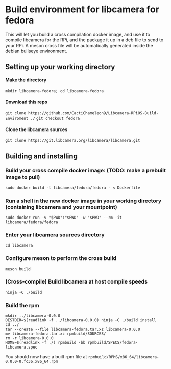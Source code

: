 # Build environment for libcamera for fedora

This will let you build a cross compilation docker image, and use it to compile libcamera for the RPi, and the package it up in a deb file to send to your RPi. A meson cross file will be automatically generated inside the debian bullseye environment. 

## Setting up your working directory
#### Make the directory
`mkdir libcamera-fedora; cd libcamera-fedora`
#### Download this repo
`git clone https://github.com/CactiChameleon9/Libcamera-RPiOS-Build-Enviroment ./`
`git checkout fedora`
#### Clone the libcamera sources
`git clone https://git.libcamera.org/libcamera/libcamera.git`

## Building and installing

### Build your cross compile docker image: (TODO: make a prebuilt image to pull)
`sudo docker build -t libcamera/fedora/fedora - < Dockerfile`

### Run a shell in the new docker image in your working directory (containing libcamera and your mountpoint)
`sudo docker run -v "$PWD":"$PWD" -w "$PWD" --rm -it libcamera/fedora/fedora`

### Enter your libcamera sources directory
`cd libcamera`

### Configure meson to perform the cross build
`meson build`

### (Cross-compile) Build libcamera at host compile speeds
`ninja -C ./build`

### Build the rpm
```
mkdir ../libcamera-0.0.0
DESTDIR=$(readlink -f ../libcamera-0.0.0) ninja -C ./build install
cd ../
tar --create --file libcamera-fedora.tar.xz libcamera-0.0.0
mv libcamera-fedora.tar.xz rpmbuild/SOURCES/
rm -r libcamera-0.0.0
HOME=$(readlink -f ./) rpmbuild -bb rpmbuild/SPECS/fedora-libcamera.spec
```

You should now have a built rpm file at `rpmbuild/RPMS/x86_64/libcamera-0.0.0-0.fc36.x86_64.rpm`
